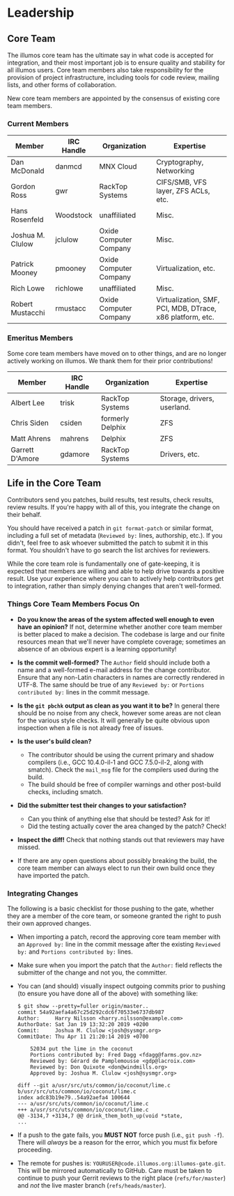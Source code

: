 # Leadership

## Core Team

The illumos core team has the ultimate say in what code is accepted for
integration, and their most important job is to ensure quality and stability
for all illumos users.  Core team members also take responsibility for the
provision of project infrastructure, including tools for code review, mailing
lists, and other forms of collaboration.

New core team members are appointed by the consensus of existing core team
members.

### Current Members

| Member            | IRC Handle | Organization           | Expertise |
| ----------------- | ---------- | ---------------------- | --------- |
| Dan McDonald      | danmcd     | MNX Cloud              | Cryptography, Networking |
| Gordon Ross       | gwr        | RackTop Systems        | CIFS/SMB, VFS layer, ZFS ACLs, etc. |
| Hans Rosenfeld    | Woodstock  | unaffiliated           | Misc. |
| Joshua M. Clulow  | jclulow    | Oxide Computer Company | Misc. |
| Patrick Mooney    | pmooney    | Oxide Computer Company | Virtualization, etc. |
| Rich Lowe         | richlowe   | unaffiliated           | Misc. |
| Robert Mustacchi  | rmustacc   | Oxide Computer Company | Virtualization, SMF, PCI, MDB, DTrace, x86 platform, etc. |

### Emeritus Members

Some core team members have moved on to other things, and are no longer
actively working on illumos.  We thank them for their prior contributions!

| Member            | IRC Handle | Organization           | Expertise |
| ----------------- | ---------- | ---------------------- | --------- |
| Albert Lee        | trisk      | RackTop Systems        | Storage, drivers, userland. |
| Chris Siden       | csiden     | formerly Delphix       | ZFS |
| Matt Ahrens       | mahrens    | Delphix                | ZFS |
| Garrett D'Amore   | gdamore    | RackTop Systems        | Drivers, etc. |

## Life in the Core Team

Contributors send you patches, build results, test results, check results,
review results. If you're happy with all of this, you integrate the change on
their behalf.

You should have received a patch in `git format-patch` or similar format,
including a full set of metadata (`Reviewed by:` lines, authorship, etc.). If
you didn't, feel free to ask whoever submitted the patch to submit it in this
format.  You shouldn't have to go search the list archives for reviewers.

While the core team role is fundamentally one of gate-keeping, it is expected
that members are willing and able to help drive towards a positive result.  Use
your experience where you can to actively help contributors get to integration,
rather than simply denying changes that aren't well-formed.

### Things Core Team Members Focus On

* **Do you know the areas of the system affected well enough to even have an
  opinion?**  If not, determine whether another core team member is better
  placed to make a decision.  The codebase is large and our finite resources
  mean that we'll never have complete coverage; sometimes an absence of an
  obvious expert is a learning opportunity!

* **Is the commit well-formed?**  The `Author` field should include both a
  name and a well-formed e-mail address for the change contributor.  Ensure
  that any non-Latin characters in names are correctly rendered in UTF-8.
  The same should be true of any `Reviewed by:` or `Portions contributed by:`
  lines in the commit message.

* **Is the `git pbchk` output as clean as you want it to be?**  In general
  there should be no noise from any check, however some areas are not
  clean for the various style checks.  It will generally be quite obvious
  upon inspection when a file is not already free of issues.

* **Is the user's build clean?**
    * The contributor should be using the current primary and shadow
      compilers (i.e., GCC 10.4.0-il-1 and GCC 7.5.0-il-2, along with smatch).
      Check the `mail_msg` file for the compilers used during the build.
    * The build should be free of compiler warnings and other post-build
      checks, including smatch.

* **Did the submitter test their changes to your satisfaction?**
    * Can you think of anything else that should be tested? Ask for it!
    * Did the testing actually cover the area changed by the patch? Check!

* **Inspect the diff!** Check that nothing stands out that reviewers may have
  missed.

* If there are any open questions about possibly breaking the build, the core
  team member can always elect to run their own build once they have imported
  the patch.

### Integrating Changes

The following is a basic checklist for those pushing to the gate, whether they
are a member of the core team, or someone granted the right to push their own
approved changes.

* When importing a patch, record the approving core team member with an
  `Approved by:` line in the commit message after the existing
  `Reviewed by:` and `Portions contributed by:` lines.

* Make sure when you import the patch that the `Author:` field reflects
  the submitter of the change and not you, the committer.

* You can (and should) visually inspect outgoing commits prior to pushing
  (to ensure you have done all of the above) with something like:
  ```
  $ git show --pretty=fuller origin/master..
  commit 54a92aefa4a67c25d292cdc6f70533e6737db987
  Author:     Harry Nilsson <harry.nilsson@example.com>
  AuthorDate: Sat Jan 19 13:32:20 2019 +0200
  Commit:     Joshua M. Clulow <josh@sysmgr.org>
  CommitDate: Thu Apr 11 21:20:14 2019 +0700
  
      52034 put the lime in the coconut
      Portions contributed by: Fred Dagg <fdagg@farms.gov.nz>
      Reviewed by: Gérard de Pamplemousse <gdp@lacroix.com>
      Reviewed by: Don Quixote <don@windmills.org>
      Approved by: Joshua M. Clulow <josh@sysmgr.org>
  
  diff --git a/usr/src/uts/common/io/coconut/lime.c b/usr/src/uts/common/io/coconut/lime.c
  index adc83b19e79..54a92aefa4 100644
  --- a/usr/src/uts/common/io/coconut/lime.c
  +++ a/usr/src/uts/common/io/coconut/lime.c
  @@ -3134,7 +3134,7 @@ drink_them_both_up(void *state,
  ...
  ```

* If a push to the gate fails, you **MUST NOT** force push (i.e., `git push
  -f`).  There will _always_ be a reason for the error, which you must fix
  before proceeding.

* The remote for pushes is: `YOURUSER@code.illumos.org:illumos-gate.git`.  This
  will be mirrored automatically to GitHub.  Care must be taken to continue to
  push your Gerrit reviews to the right place (`refs/for/master`)
  and _not_ the live master branch (`refs/heads/master`).
